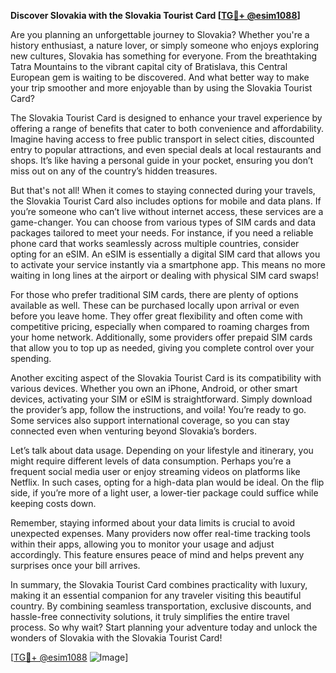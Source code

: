 **Discover Slovakia with the Slovakia Tourist Card [[TG💪+ @esim1088](https://t.me/s/esim1088)]**

Are you planning an unforgettable journey to Slovakia? Whether you're a history enthusiast, a nature lover, or simply someone who enjoys exploring new cultures, Slovakia has something for everyone. From the breathtaking Tatra Mountains to the vibrant capital city of Bratislava, this Central European gem is waiting to be discovered. And what better way to make your trip smoother and more enjoyable than by using the Slovakia Tourist Card?

The Slovakia Tourist Card is designed to enhance your travel experience by offering a range of benefits that cater to both convenience and affordability. Imagine having access to free public transport in select cities, discounted entry to popular attractions, and even special deals at local restaurants and shops. It’s like having a personal guide in your pocket, ensuring you don’t miss out on any of the country’s hidden treasures.

But that's not all! When it comes to staying connected during your travels, the Slovakia Tourist Card also includes options for mobile and data plans. If you’re someone who can’t live without internet access, these services are a game-changer. You can choose from various types of SIM cards and data packages tailored to meet your needs. For instance, if you need a reliable phone card that works seamlessly across multiple countries, consider opting for an eSIM. An eSIM is essentially a digital SIM card that allows you to activate your service instantly via a smartphone app. This means no more waiting in long lines at the airport or dealing with physical SIM card swaps!

For those who prefer traditional SIM cards, there are plenty of options available as well. These can be purchased locally upon arrival or even before you leave home. They offer great flexibility and often come with competitive pricing, especially when compared to roaming charges from your home network. Additionally, some providers offer prepaid SIM cards that allow you to top up as needed, giving you complete control over your spending.

Another exciting aspect of the Slovakia Tourist Card is its compatibility with various devices. Whether you own an iPhone, Android, or other smart devices, activating your SIM or eSIM is straightforward. Simply download the provider’s app, follow the instructions, and voila! You’re ready to go. Some services also support international coverage, so you can stay connected even when venturing beyond Slovakia’s borders.

Let’s talk about data usage. Depending on your lifestyle and itinerary, you might require different levels of data consumption. Perhaps you’re a frequent social media user or enjoy streaming videos on platforms like Netflix. In such cases, opting for a high-data plan would be ideal. On the flip side, if you’re more of a light user, a lower-tier package could suffice while keeping costs down.

Remember, staying informed about your data limits is crucial to avoid unexpected expenses. Many providers now offer real-time tracking tools within their apps, allowing you to monitor your usage and adjust accordingly. This feature ensures peace of mind and helps prevent any surprises once your bill arrives.

In summary, the Slovakia Tourist Card combines practicality with luxury, making it an essential companion for any traveler visiting this beautiful country. By combining seamless transportation, exclusive discounts, and hassle-free connectivity solutions, it truly simplifies the entire travel process. So why wait? Start planning your adventure today and unlock the wonders of Slovakia with the Slovakia Tourist Card!

[[TG💪+ @esim1088](https://t.me/s/esim1088) ![Image](https://i.postimg.cc/Y0z9fWf4/image.png)]